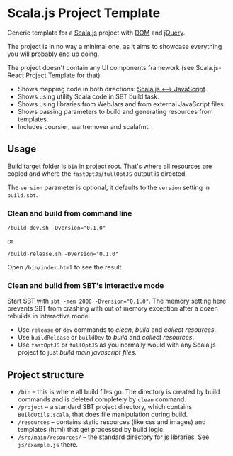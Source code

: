 # Scala.js Project Template

Generic template for a [Scala.js](https://www.scala-js.org/doc/tutorial/basic/index.html) project with [DOM](https://github.com/scala-js/scala-js-dom) and [jQuery](https://github.com/jducoeur/jquery-facade).

The project is in no way a minimal one, as it aims to showcase everything you will probably end up doing.

The project doesn't contain any UI components framework (see Scala.js-React Project Template for that). 

* Shows mapping code in both directions: [Scala.js &lt;—&gt; JavaScript](https://www.scala-js.org/doc/interoperability/facade-types.html).
* Shows using utility Scala code in SBT build task.
* Shows using libraries from WebJars and from external JavaScript files.
* Shows passing parameters to build and generating resources from templates.
* Includes coursier, wartremover and scalafmt.

## Usage

Build target folder is `bin` in project root. That's where all resources are copied and where the `fastOptJs`/`fullOptJS` output is directed.

The `version` parameter is optional, it defaults to the `version` setting in `build.sbt`.

### Clean and build from command line

`/build-dev.sh -Dversion="0.1.0"` 

or
 
`/build-release.sh -Dversion="0.1.0"`

Open `/bin/index.html` to see the result.

### Clean and build from SBT's interactive mode

Start SBT with `sbt -mem 2000 -Dversion="0.1.0"`. The memory setting here prevents SBT from crashing with out of memory exception after a dozen rebuilds in interactive mode.

* Use `release` or `dev` commands to *clean*, *build* and *collect resources*. 
* Use `buildRelease` or `buildDev` to *build* and *collect resources*.
* Use `fastOptJS` or `fullOptJS` as you normally would with any Scala.js project to just *build main javascript files*.  

## Project structure

* `/bin` – this is where all build files go. The directory is created by build commands and is deleted completely by `clean` command.
* `/project` – a standard SBT project directory, which contains `BuildUtils.scala`, that does file manipulation during build.
* `/resources` – contains static resources (like css and images) and templates (html) that get processed by build logic.
* `/src/main/resources/` – the standard directory for js libraries. See `js/example.js` there.

